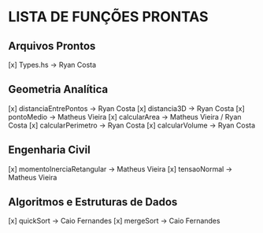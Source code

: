 # LISTA DE FUNÇÕES PRONTAS

## Arquivos Prontos
[x] Types.hs -> Ryan Costa

## Geometria Analítica
[x] distanciaEntrePontos -> Ryan Costa
[x] distancia3D -> Ryan Costa
[x] pontoMedio -> Matheus Vieira
[x] calcularArea -> Matheus Vieira / Ryan Costa
[x] calcularPerimetro -> Ryan Costa
[x] calcularVolume -> Ryan Costa

## Engenharia Civil
[x] momentoInerciaRetangular -> Matheus Vieira
[x] tensaoNormal -> Matheus Vieira

## Algoritmos e Estruturas de Dados
[x] quickSort -> Caio Fernandes
[x] mergeSort -> Caio Fernandes

